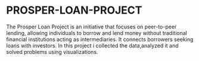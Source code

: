 # PROSPER-LOAN-PROJECT
The Prosper Loan Project is an initiative that focuses on peer-to-peer lending, allowing individuals to borrow and lend money without traditional financial institutions acting as intermediaries. It connects borrowers seeking loans with investors. In this project i collected the data,analyzed it and solved problems using visualizations.
